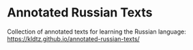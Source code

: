# Annotated Russian Texts

Collection of annotated texts for learning the Russian language: https://kldtz.github.io/annotated-russian-texts/
